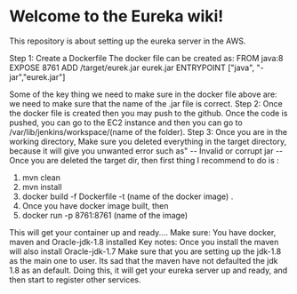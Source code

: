 # Welcome to the Eureka wiki!

This repository is about setting up the eureka server in the AWS.

Step 1: Create a Dockerfile 
The docker file can be created as: 
FROM java:8
EXPOSE 8761
ADD /target/eurek.jar eurek.jar
ENTRYPOINT ["java", "-jar","eurek.jar"]

Some of the key thing we need to make sure in the docker file above are:
we need to make sure that the name of the .jar file is correct. 
Step 2:
Once the docker file is created then you may push to the github. 
Once the code is pushed, you can go to the EC2 instance and then you can go to /var/lib/jenkins/workspace/(name of the folder).
Step 3:
Once you are in the working directory, 
Make sure you deleted everything in the target directory, because it will give you unwanted error such as"
-- Invalid or corrupt jar --
Once you are deleted the target dir, then first thing I recommend to do is :
1. mvn clean
2. mvn install 
3. docker build -f Dockerfile -t (name of the docker image) .
4. Once you have docker image built, then 
5. docker run -p 8761:8761 (name of the image)

This will get your container up and ready.... 
Make sure:
You have docker, maven and Oracle-jdk-1.8 installed
Key notes:
Once you install the maven will also install Oracle-jdk-1.7
Make sure that you are setting up the jdk-1.8 as the main one to user.
Its sad that the maven have not defaulted the jdk 1.8 as an default.
Doing this, it will get your eureka server up and ready, and then start to register other services.
 


